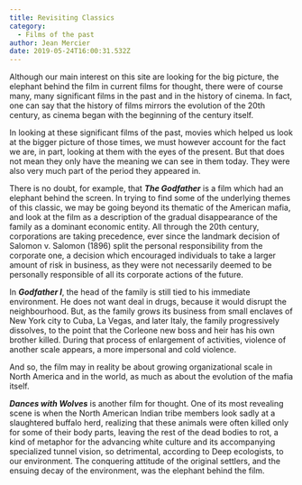 ```yaml
---
title: Revisiting Classics
category:
  - Films of the past
author: Jean Mercier
date: 2019-05-24T16:00:31.532Z
---
```

Although our main interest on this site are looking for the big picture, the elephant behind the film in current films for thought, there were of course many, many significant films in the past and in the history of cinema. In fact, one can say that the history of films mirrors the evolution of the 20th century, as cinema began with the beginning of the century itself.

In looking at these significant films of the past, movies which helped us look at the bigger picture of those times, we must however account for the fact we are, in part, looking at them with the eyes of the present. But that does not mean they only have the meaning we can see in them today. They were also very much part of the period they appeared in.

There is no doubt, for example, that ***The Godfather*** is a film which had an elephant behind the screen. In trying to find some of the underlying themes of this classic, we may be going beyond its thematic of the American mafia, and look at the film as a description of the gradual disappearance of the family as a dominant economic entity. All through the 20th century, corporations are taking precedence, ever since the landmark decision of Salomon v. Salomon (1896) split the personal responsibility from the corporate one, a decision which encouraged individuals to take a larger amount of risk in business, as they were not necessarily deemed to be personally responsible of all its corporate actions of the future.

In ***Godfather I***, the head of the family is still tied to his immediate environment. He does not want deal in drugs, because it would disrupt the neighbourhood. But, as the family grows its business from small enclaves of New York city to Cuba, La Vegas, and later Italy, the family progressively dissolves, to the point that the Corleone new boss and heir has his own brother killed. During that process of enlargement of activities, violence of another scale appears, a more impersonal and cold violence.

And so, the film may in reality be about growing organizational scale in North America and in the world, as much as about the evolution of the mafia itself.



***Dances with Wolves*** is another film for thought. One of its most revealing scene is when the North American Indian tribe members look sadly at a slaughtered buffalo herd, realizing that these animals were often killed only for some of their body parts, leaving the rest of the dead bodies to rot, a kind of metaphor for the advancing white culture and its accompanying specialized tunnel vision, so detrimental, according to Deep ecologists, to our environment. The conquering attitude of the original settlers, and the ensuing decay of the environment, was the elephant behind the film.